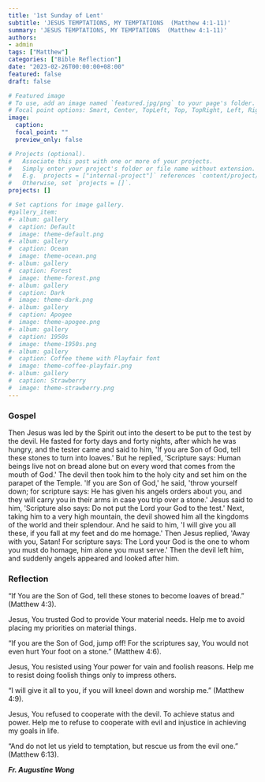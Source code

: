 ```yaml
---
title: '1st Sunday of Lent'
subtitle: 'JESUS TEMPTATIONS, MY TEMPTATIONS  (Matthew 4:1-11)'
summary: 'JESUS TEMPTATIONS, MY TEMPTATIONS  (Matthew 4:1-11)'
authors:
- admin
tags: ["Matthew"]
categories: ["Bible Reflection"]
date: "2023-02-26T00:00:00+08:00"
featured: false
draft: false

# Featured image
# To use, add an image named `featured.jpg/png` to your page's folder.
# Focal point options: Smart, Center, TopLeft, Top, TopRight, Left, Right, BottomLeft, Bottom, BottomRight
image:
  caption:
  focal_point: ""
  preview_only: false

# Projects (optional).
#   Associate this post with one or more of your projects.
#   Simply enter your project's folder or file name without extension.
#   E.g. `projects = ["internal-project"]` references `content/project/deep-learning/index.md`.
#   Otherwise, set `projects = []`.
projects: []

# Set captions for image gallery.
#gallery_item:
#- album: gallery
#  caption: Default
#  image: theme-default.png
#- album: gallery
#  caption: Ocean
#  image: theme-ocean.png
#- album: gallery
#  caption: Forest
#  image: theme-forest.png
#- album: gallery
#  caption: Dark
#  image: theme-dark.png
#- album: gallery
#  caption: Apogee
#  image: theme-apogee.png
#- album: gallery
#  caption: 1950s
#  image: theme-1950s.png
#- album: gallery
#  caption: Coffee theme with Playfair font
#  image: theme-coffee-playfair.png
#- album: gallery
#  caption: Strawberry
#  image: theme-strawberry.png
---
```

### Gospel
Then Jesus was led by the Spirit out into the desert to be put to the test by the devil. He fasted for forty days and forty nights, after which he was hungry, and the tester came and said to him, 'If you are Son of God, tell these stones to turn into loaves.' But he replied, 'Scripture says: Human beings live not on bread alone but on every word that comes from the mouth of God.' The devil then took him to the holy city and set him on the parapet of the Temple. 'If you are Son of God,' he said, 'throw yourself down; for scripture says: He has given his angels orders about you, and they will carry you in their arms in case you trip over a stone.' Jesus said to him, 'Scripture also says: Do not put the Lord your God to the test.' Next, taking him to a very high mountain, the devil showed him all the kingdoms of the world and their splendour. And he said to him, 'I will give you all these, if you fall at my feet and do me homage.' Then Jesus replied, 'Away with you, Satan! For scripture says: The Lord your God is the one to whom you must do homage, him alone you must serve.' Then the devil left him, and suddenly angels appeared and looked after him.

### Reflection
“If You are the Son of God, tell these stones to become loaves of bread.” (Matthew 4:3).

Jesus, You trusted God to provide Your material needs. Help me to avoid placing my priorities on material things.

“If you are the Son of God, jump off! For the scriptures say, You would not even hurt Your foot on a stone.” (Matthew 4:6).

Jesus, You resisted using Your power for vain and foolish reasons. Help me to resist doing foolish things only to impress others.

“I will give it all to you, if you will kneel down and worship me.” (Matthew 4:9).

Jesus, You refused to cooperate with the devil. To achieve status and power.
Help me to refuse to cooperate with evil and injustice in achieving my goals in life.

“And do not let us yield to temptation, but rescue us from the evil one.” (Matthew 6:13).


___Fr. Augustine Wong___